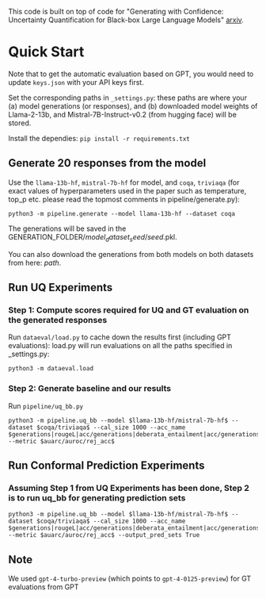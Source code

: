 
This code is built on top of code for "Generating with Confidence: Uncertainty Quantification for Black-box Large Language Models" [arxiv](https://arxiv.org/abs/2305.19187).

# Quick Start
Note that to get the automatic evaluation based on GPT, you would need to update `keys.json` with your API keys first. 

Set the corresponding paths in `_settings.py`: these paths are where your (a) model generations (or responses), and (b) downloaded model weights of Llama-2-13b, and Mistral-7B-Instruct-v0.2 (from hugging face) will be stored.

Install the dependies: ``` pip install -r requirements.txt ```

## Generate 20 responses from the model
Use the `llama-13b-hf`, `mistral-7b-hf` for model, and `coqa`, `triviaqa` (for exact values of hyperparameters used in the paper such as temperature, top_p etc. please read the topmost comments in pipeline/generate.py):
```
python3 -m pipeline.generate --model llama-13b-hf --dataset coqa
```
The generations will be saved in the GENERATION_FOLDER/$model_dataset_seed$/$seed$.pkl. 

You can also download the generations from both models on both datasets from here: $path$.

## Run UQ Experiments
### Step 1: Compute scores required for UQ and GT evaluation on the generated responses
Run `dataeval/load.py` to cache down the results first (including GPT evaluations): load.py will run evaluations on all the paths specified in _settings.py:
```
python3 -m dataeval.load
```

### Step 2: Generate baseline and our results
Run `pipeline/uq_bb.py`
```
python3 -m pipeline.uq_bb --model $llama-13b-hf/mistral-7b-hf$ --dataset $coqa/triviaqa$ --cal_size 1000 --acc_name $generations|rougeL|acc/generations|deberata_entailment|acc/generations|gpt|acc$ --metric $auarc/auroc/rej_acc$
```

## Run Conformal Prediction Experiments
### Assuming Step 1 from UQ Experiments has been done, Step 2 is to run uq_bb for generating prediction sets
```
python3 -m pipeline.uq_bb --model $llama-13b-hf/mistral-7b-hf$ --dataset $coqa/triviaqa$ --cal_size 1000 --acc_name $generations|rougeL|acc/generations|deberata_entailment|acc/generations|gpt|acc$ --metric $auarc/auroc/rej_acc$ --output_pred_sets True
```

## Note
We used `gpt-4-turbo-preview` (which points to `gpt-4-0125-preview`) for GT evaluations from GPT
